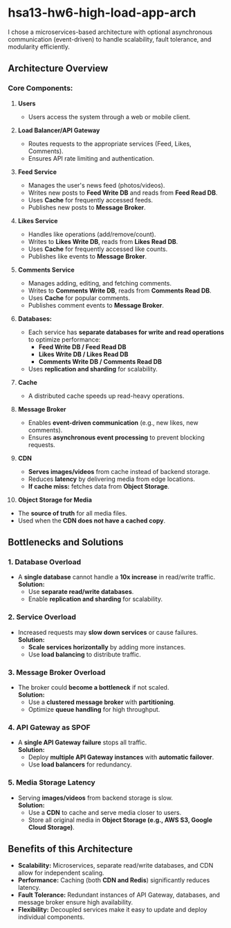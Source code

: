 # hsa13-hw6-high-load-app-arch 

I chose a microservices-based architecture with optional asynchronous communication (event-driven) to handle scalability, fault tolerance, and modularity efficiently.


## Architecture Overview

### **Core Components:**
1. **Users**  
   - Users access the system through a web or mobile client.

2. **Load Balancer/API Gateway**  
   - Routes requests to the appropriate services (Feed, Likes, Comments).  
   - Ensures API rate limiting and authentication.

3. **Feed Service**  
   - Manages the user's news feed (photos/videos).  
   - Writes new posts to **Feed Write DB** and reads from **Feed Read DB**.  
   - Uses **Cache** for frequently accessed feeds.  
   - Publishes new posts to **Message Broker**.

4. **Likes Service**  
   - Handles like operations (add/remove/count).  
   - Writes to **Likes Write DB**, reads from **Likes Read DB**.  
   - Uses **Cache** for frequently accessed like counts.  
   - Publishes like events to **Message Broker**.

5. **Comments Service**  
   - Manages adding, editing, and fetching comments.  
   - Writes to **Comments Write DB**, reads from **Comments Read DB**.  
   - Uses **Cache** for popular comments.  
   - Publishes comment events to **Message Broker**.

6. **Databases:**  
   - Each service has **separate databases for write and read operations** to optimize performance:  
     - **Feed Write DB / Feed Read DB**  
     - **Likes Write DB / Likes Read DB**  
     - **Comments Write DB / Comments Read DB**  
   - Uses **replication and sharding** for scalability.

7. **Cache**  
   - A distributed cache speeds up read-heavy operations.

8. **Message Broker**  
   - Enables **event-driven communication** (e.g., new likes, new comments).  
   - Ensures **asynchronous event processing** to prevent blocking requests.

9. **CDN**  
   - **Serves images/videos** from cache instead of backend storage.  
   - Reduces **latency** by delivering media from edge locations.  
   - **If cache miss:** fetches data from **Object Storage**.

10. **Object Storage for Media**  
   - The **source of truth** for all media files.  
   - Used when the **CDN does not have a cached copy**.

## Bottlenecks and Solutions

### 1. Database Overload  
- A **single database** cannot handle a **10x increase** in read/write traffic.  
**Solution:**  
   - Use **separate read/write databases**.  
   - Enable **replication and sharding** for scalability.

### 2. Service Overload  
- Increased requests may **slow down services** or cause failures.  
**Solution:**  
   - **Scale services horizontally** by adding more instances.  
   - Use **load balancing** to distribute traffic.

### 3. Message Broker Overload  
- The broker could **become a bottleneck** if not scaled.  
**Solution:**  
   - Use a **clustered message broker** with **partitioning**.  
   - Optimize **queue handling** for high throughput.

### 4. API Gateway as SPOF  
- A **single API Gateway failure** stops all traffic.  
**Solution:**  
   - Deploy **multiple API Gateway instances** with **automatic failover**.  
   - Use **load balancers** for redundancy.

### 5. Media Storage Latency  
- Serving **images/videos** from backend storage is slow.  
**Solution:**  
   - Use a **CDN** to cache and serve media closer to users.  
   - Store all original media in **Object Storage (e.g., AWS S3, Google Cloud Storage)**.

## Benefits of this Architecture

- **Scalability:** Microservices, separate read/write databases, and CDN allow for independent scaling.
- **Performance:** Caching (both **CDN and Redis**) significantly reduces latency.
- **Fault Tolerance:** Redundant instances of API Gateway, databases, and message broker ensure high availability.
- **Flexibility:** Decoupled services make it easy to update and deploy individual components.
